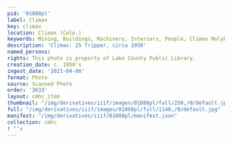 ```yaml
---
pid: '01088pl'
label: Climax
key: climax
location: Climax (Colo.)
keywords: Mining, Buildings, Machinery, Interiors, People, Climax Molybdenum Company
description: 'Climax: 25 Tripper, circa 1950'
named_persons: 
rights: This photo is property of Lake County Public Library.
creation_date: c. 1950's
ingest_date: '2021-04-06'
format: Photo
source: Scanned Photo
order: '3633'
layout: cmhc_item
thumbnail: "/img/derivatives/iiif/images/01088pl/full/250,/0/default.jpg"
full: "/img/derivatives/iiif/images/01088pl/full/1140,/0/default.jpg"
manifest: "/img/derivatives/iiif/01088pl/manifest.json"
collection: cmhc
! '': 
---
```

